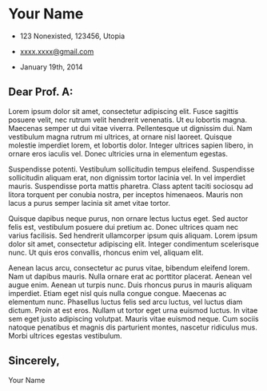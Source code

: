 # Your Name

* 123 Nonexisted, 123456, Utopia
* xxxx.xxxx@gmail.com


* January 19th, 2014

## Dear Prof. A:

Lorem ipsum dolor sit amet, consectetur adipiscing elit. Fusce sagittis posuere velit, nec rutrum velit hendrerit venenatis. Ut eu lobortis magna. Maecenas semper ut dui vitae viverra. Pellentesque ut dignissim dui. Nam vestibulum magna rutrum mi ultrices, at ornare nisl laoreet. Quisque molestie imperdiet lorem, et lobortis dolor. Integer ultrices sapien libero, in ornare eros iaculis vel. Donec ultricies urna in elementum egestas.

Suspendisse potenti. Vestibulum sollicitudin tempus eleifend. Suspendisse sollicitudin aliquam erat, non dignissim tortor lacinia vel. In vel imperdiet mauris. Suspendisse porta mattis pharetra. Class aptent taciti sociosqu ad litora torquent per conubia nostra, per inceptos himenaeos. Mauris non lacus a purus semper lacinia sit amet vitae tortor.

Quisque dapibus neque purus, non ornare lectus luctus eget. Sed auctor felis est, vestibulum posuere dui pretium ac. Donec ultrices quam nec varius facilisis. Sed hendrerit ullamcorper ipsum quis aliquam. Lorem ipsum dolor sit amet, consectetur adipiscing elit. Integer condimentum scelerisque nunc. Ut quis eros convallis, rhoncus enim vel, aliquam elit.

Aenean lacus arcu, consectetur ac purus vitae, bibendum eleifend lorem. Nam ut dapibus mauris. Nulla ornare erat ac porttitor placerat. Aenean vel augue enim. Aenean ut turpis nunc. Duis rhoncus purus in mauris aliquam imperdiet. Etiam eget nisl quis nulla congue congue. Maecenas ac elementum nunc. Phasellus luctus felis sed arcu luctus, vel luctus diam dictum. Proin at est eros. Nullam ut tortor eget urna euismod luctus. In vitae sem eget justo adipiscing volutpat. Mauris vitae euismod neque. Cum sociis natoque penatibus et magnis dis parturient montes, nascetur ridiculus mus. Morbi ultrices egestas vestibulum.

## Sincerely,  

Your Name
